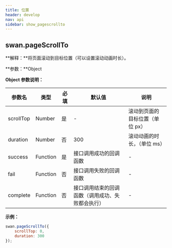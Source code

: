 ```yaml
---
title: 位置
header: develop
nav: api
sidebar: show_pagescrollto
---
```


## swan.pageScrollTo


**解释：**将页面滚动到目标位置（可以设置滚动动画时长）。

**参数：**Object

**Object 参数说明：**

|参数名 |类型  |必填  |默认值  |说明|
|---- | ---- | ---- | ----- |---- |
|scrollTop |Number | 是|  - | 滚动到页面的目标位置（单位 px） |
|duration |Number | 否| 300 | 滚动动画的时长，（单位 ms） |
|success |Function  |  是 | 接口调用成功的回调函数 |-|
|fail  |  Function |   否  | 接口调用失败的回调函数|-|
|complete   | Function  |  否 |  接口调用结束的回调函数（调用成功、失败都会执行）|-|

**示例：**

```js
swan.pageScrollTo({
    scrollTop: 0,
    duration: 300
});
```
<!-- #### 错误码

**Andriod**

|错误码|说明|
|--|--|
|202|解析失败，请检查参数是否正确。|
|1001|执行失败|

**iOS**

|错误码|说明|
|--|--|
|202|解析失败，请检查参数是否正确。| -->